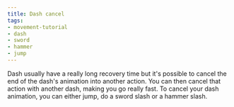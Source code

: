 ```yaml
---
title: Dash cancel
tags:
- movement-tutorial
- dash
- sword
- hammer
- jump
---
```


Dash usually have a really long recovery time but it's possible to cancel the end of the dash's animation into another action. You can then cancel that action with another dash, making you go really fast. To cancel your dash animation, you can either jump, do a sword slash or a hammer slash.

<youtube-video id="xh7muyOkQHM"></youtube-video>
